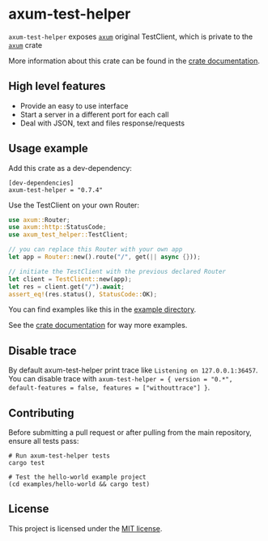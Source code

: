 # axum-test-helper

`axum-test-helper` exposes [`axum`] original TestClient, which is private to the [`axum`] crate

More information about this crate can be found in the [crate documentation][docs].

## High level features

- Provide an easy to use interface
- Start a server in a different port for each call
- Deal with JSON, text and files response/requests

## Usage example

Add this crate as a dev-dependency:

```
[dev-dependencies]
axum-test-helper = "0.7.4"
```

Use the TestClient on your own Router:

```rust
use axum::Router;
use axum::http::StatusCode;
use axum_test_helper::TestClient;

// you can replace this Router with your own app
let app = Router::new().route("/", get(|| async {}));

// initiate the TestClient with the previous declared Router
let client = TestClient::new(app);
let res = client.get("/").await;
assert_eq!(res.status(), StatusCode::OK);
```

You can find examples like this in
the [example directory][examples].

See the [crate documentation][docs] for way more examples.

## Disable trace

By default axum-test-helper print trace like `Listening on 127.0.0.1:36457`. You can disable trace with `axum-test-helper = { version = "0.*", default-features = false, features = ["withouttrace"] }`.

## Contributing

Before submitting a pull request or after pulling from the main repository, ensure all tests pass:

```shell
# Run axum-test-helper tests
cargo test

# Test the hello-world example project
(cd examples/hello-world && cargo test)
```

## License

This project is licensed under the [MIT license][license].

[`axum`]: https://github.com/tokio-rs/axum/blob/62324aad912f17059c0952bea5989d27f05a96b3/axum/src/test_helpers/test_client.rs
[examples]: https://github.com/joseburgosguntin/axum-test-helper/tree/main/examples/
[docs]: https://docs.rs/axum-test-helper
[license]: https://github.com/joseburgosguntin/axum-test-helper/blob/main/LICENSE
